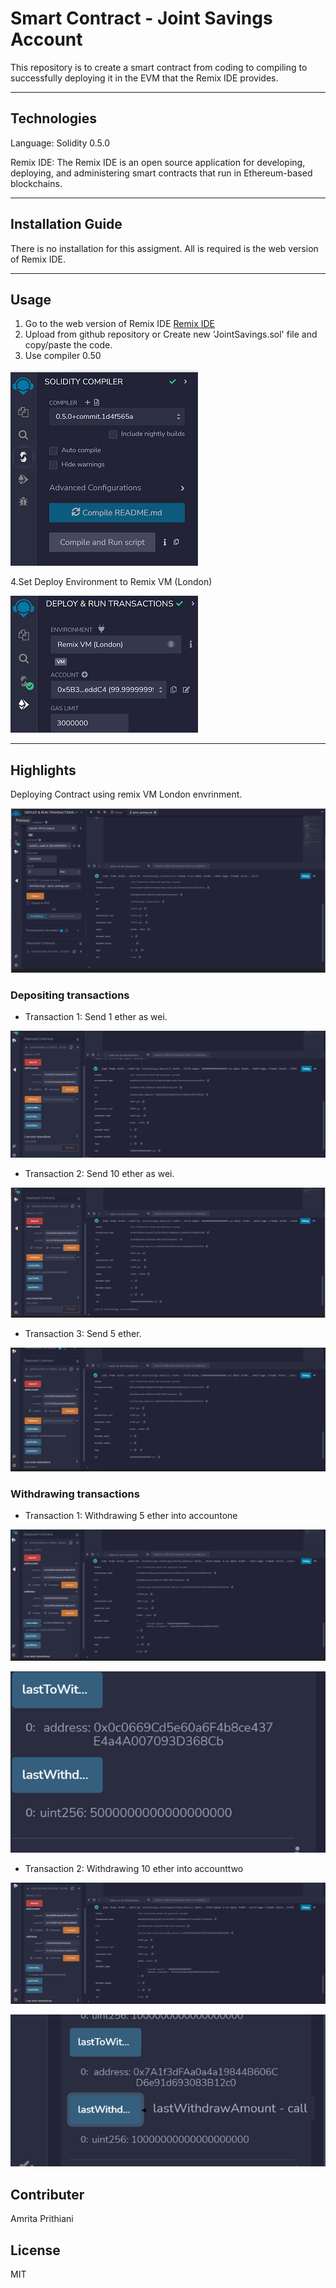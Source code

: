 # Smart Contract - Joint Savings Account

This repository is to create a smart contract from coding to compiling to successfully deploying it in the EVM that the Remix IDE provides.

----

## Technologies

Language: Solidity 0.5.0

Remix IDE: The Remix IDE is an open source application for developing, deploying, and administering smart contracts that run in Ethereum-based blockchains.

----

## Installation Guide

There is no installation for this assigment. All is required is the web version of Remix IDE.

----

## Usage

1. Go to the web version of Remix IDE [Remix IDE](https://remix.ethereum.org/)
2. Upload from github repository or Create new 'JointSavings.sol' file and copy/paste the code.
3. Use compiler 0.50

![compiler](/Images/complier.png)

4.Set Deploy Environment to Remix VM (London)

![deploy](/Images/deploy_and_run.png)

-----

## Highlights

Deploying Contract using remix VM London envrinment.

![deployed contract](/Images/deployed_contract.png)

### Depositing transactions

- Transaction 1: Send 1 ether as wei.

![deposit 1 ether](/Images/deposit_1_eth.png)

- Transaction 2: Send 10 ether as wei.

![deposit 10 ether](/Images/deposit_10_eth.png)

- Transaction 3: Send 5 ether.

![deposit 5 ether](/Images/deposit_5_eth.png)

### Withdrawing transactions

- Transaction 1: Withdrawing 5 ether into accountone

![withdraw contract 5](/Images/withdraw_5_eth_account_1.png)

![last withdraw](/Images/last_withdraw_5_eth.png)

- Transaction 2: Withdrawing 10 ether into accounttwo

![withdraw contract 10](/Images/withdraw_10_eth_account_2.png)

![last withdraw](/Images/last_withdraw_10_eth.png)

## Contributer

Amrita Prithiani

## License

MIT
